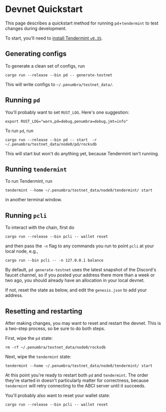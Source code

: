 # Devnet Quickstart

This page describes a quickstart method for running `pd`+`tendermint` to test
changes during development.

To start, you'll need to [install Tendermint `v0.35`](https://docs.tendermint.com/v0.35/introduction/install.html).

## Generating configs

To generate a clean set of configs, run
```
cargo run --release --bin pd -- generate-testnet
```
This will write configs to `~/.penumbra/testnet_data/`.

## Running `pd`

You'll probably want to set `RUST_LOG`.  Here's one suggestion:
```
export RUST_LOG="warn,pd=debug,penumbra=debug,jmt=info"
```

To run `pd`, run
```
cargo run --release --bin pd -- start  -r ~/.penumbra/testnet_data/node0/pd/rocksdb
```
This will start but won't do anything yet, because Tendermint isn't running.

## Running `tendermint`

To run Tendermint, run
```
tendermint --home ~/.penumbra/testnet_data/node0/tendermint/ start
```
in another terminal window.

## Running `pcli`

To interact with the chain, first do
```
cargo run --release --bin pcli -- wallet reset
```
and then pass the `-n` flag to any commands you run to point `pcli` at your local node, e.g.,
```
cargo run --bin pcli -- -n 127.0.0.1 balance
```

By default, `pd generate-testnet` uses the latest snapshot of the Discord's
faucet channel, so if you posted your address there more than a week or two ago,
you should already have an allocation in your local devnet.

If not, reset the state as below, and edit the `genesis.json` to add your address.

## Resetting and restarting

After making changes, you may want to reset and restart the devnet.  This is a
two-step process, so be sure to do both steps.

First, wipe the `pd` state:
```
rm -rf ~/.penumbra/testnet_data/node0/rocksdb
```
Next, wipe the `tendermint` state:
```
tendermint --home ~/.penumbra/testnet_data/node0/tendermint/ start
```
At this point you're ready to restart both `pd` and `tendermint`.  The order
they're started in doesn't particularly matter for correctness, because
`tendermint` will retry connecting to the ABCI server until it succeeds.

You'll probably also want to reset your wallet state:
```
cargo run --release --bin pcli -- wallet reset
```
